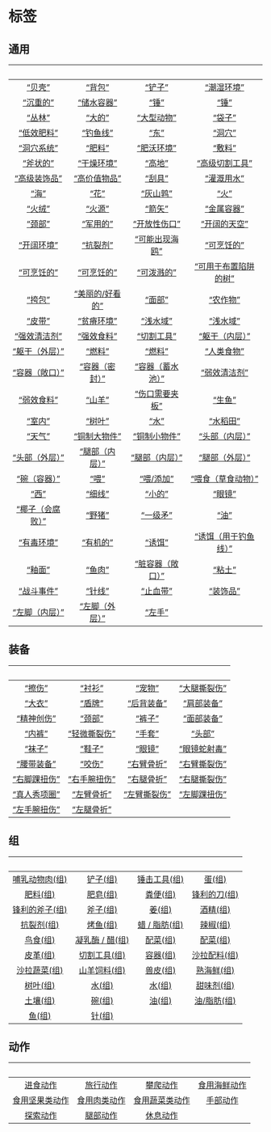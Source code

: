# 标签  
## 通用  
<br>  |  <br>  |  <br>  |  <br>  
 :----:    |   :----:    |   :----:    |   :----:    
[“贝壳”](tag_Seashell.md)  |  [“背包”](tag_Backpack.md)  |  [“铲子”](tag_Shovel.md)  |  [“潮湿环境”](tag_EnvHumid.md)  
[“沉重的”](tag_Heavy.md)  |  [“储水容器”](tag_WaterContainer.md)  |  [“锤”](tag_Hammer.md)  |  [“锤”](tag_Axe.md)  
[“丛林”](tag_Jungle.md)  |  [“大的”](tag_Large.md)  |  [“大型动物”](tag_LargeAnimal.md)  |  [“袋子”](tag_Bag.md)  
[“低效肥料”](tag_FertilizerWeak.md)  |  [“钓鱼线”](tag_FishingLine.md)  |  [“东”](tag_East.md)  |  [“洞穴”](tag_Cave.md)  
[“洞穴系统”](tag_EnvCaveSystem.md)  |  [“肥料”](tag_Fertilizer.md)  |  [“肥沃环境”](tag_EnvFertile.md)  |  [“敷料”](tag_Dressing.md)  
[“斧状的”](tag_AxeAdv.md)  |  [“干燥环境”](tag_EnvDry.md)  |  [“高地”](tag_Highland.md)  |  [“高级切割工具”](tag_CutterAdv.md)  
[“高级装饰品”](tag_DecorationAdv.md)  |  [“高价值物品”](tag_Valuable.md)  |  [“刮具”](tag_Scraper.md)  |  [“灌溉用水”](tag_WaterFresh.md)  
[“海”](tag_Sea.md)  |  [“花”](tag_Flower.md)  |  [“灰山鹑”](tag_Partridge.md)  |  [“火”](tag_Fire.md)  
[“火绒”](tag_Tinder.md)  |  [“火源”](tag_FireSource.md)  |  [“箭矢”](tag_Arrow.md)  |  [“金属容器”](tag_ContainerMetal.md)  
[“颈部”](tag_Neck.md)  |  [“军用的”](tag_Military.md)  |  [“开放性伤口”](tag_OpenWound.md)  |  [“开阔的天空”](tag_OpenSky.md)  
[“开阔环境”](tag_EnvOpen.md)  |  [“抗裂剂”](tag_Temper.md)  |  [“可能出现海鸥”](tag_Coastal.md)  |  [“可烹饪的”](tag_Cookable.md)  
[“可烹饪的”](tag_MealCoconutShell.md)  |  [“可烹饪的”](tag_MealCookingpot.md)  |  [“可泼溅的”](tag_Spillable.md)  |  [“可用于布置陷阱的树”](tag_SnareCompatible.md)  
[“挎包”](tag_Satchel.md)  |  [“美丽的/好看的”](tag_Pretty.md)  |  [“面部”](tag_Mask.md)  |  [“农作物”](tag_Crop.md)  
[“皮带”](tag_Belt.md)  |  [“贫瘠环境”](tag_EnvInfertile.md)  |  [“浅水域”](tag_ShallowWater.md)  |  [“浅水域”](tag_MonitorTerritory.md)  
[“强效清洁剂”](tag_CleanerStrong.md)  |  [“强效食料”](tag_FeedRich.md)  |  [“切割工具”](tag_Cutter.md)  |  [“躯干（内层）”](tag_InnerTorso.md)  
[“躯干（外层）”](tag_OuterTorso.md)  |  [“燃料”](tag_Fuel.md)  |  [“燃料”](tag_Sticks.md)  |  [“人类食物”](tag_HumanFood.md)  
[“容器（敞口）”](tag_ContainerOpen.md)  |  [“容器（密封）”](tag_ContainerSealed.md)  |  [“容器（蓄水池）”](tag_ContainerReservoir.md)  |  [“弱效清洁剂”](tag_CleanerWeak.md)  
[“弱效食料”](tag_FeedWeak.md)  |  [“山羊”](tag_Goat.md)  |  [“伤口需要夹板”](tag_WoundSplint.md)  |  [“生鱼”](tag_RawFish.md)  
[“室内”](tag_EnvIndoors.md)  |  [“树叶”](tag_Leaves.md)  |  [“水”](tag_WaterAny.md)  |  [“水稻田”](tag_Paddy.md)  
[“天气”](tag_Weather.md)  |  [“铜制大物件”](tag_CopperBig.md)  |  [“铜制小物件”](tag_CopperSmall.md)  |  [“头部（内层）”](tag_InnerHead.md)  
[“头部（外层）”](tag_OuterHead.md)  |  [“腿部（内层）”](tag_Clothing.md)  |  [“腿部（内层）”](tag_InnerLegs.md)  |  [“腿部（外层）”](tag_OuterLegs.md)  
[“碗（容器）”](tag_ContainerBowl.md)  |  [“喂”](tag_Meat.md)  |  [“喂/添加”](tag_Feed.md)  |  [“喂食（草食动物）”](tag_FeedHerb.md)  
[“西”](tag_West.md)  |  [“细线”](tag_Cord.md)  |  [“小的”](tag_Tiny.md)  |  [“眼镜”](tag_Glasses.md)  
[“椰子（会腐败）”](tag_CoconutSpoilable.md)  |  [“野猪”](tag_Boar.md)  |  [“一级矛”](tag_Spear.md)  |  [“油”](tag_Oil.md)  
[“有毒环境”](tag_EnvToxic.md)  |  [“有机的”](tag_Organic.md)  |  [“诱饵”](tag_Bait.md)  |  [“诱饵（用于钓鱼线）”](tag_FishingLineBait.md)  
[“釉面”](tag_Glazed.md)  |  [“鱼肉”](tag_Fish.md)  |  [“脏容器（敞口）”](tag_ContainerDirty.md)  |  [“粘土”](tag_Clay.md)  
[“战斗事件”](tag_FightEvent.md)  |  [“针线”](tag_ThreadedNeedle.md)  |  [“止血带”](tag_Tourniquet.md)  |  [“装饰品”](tag_Decoration.md)  
[“左脚（内层）”](tag_InnerFeet.md)  |  [“左脚（外层）”](tag_OuterFeet.md)  |  [“左手”](tag_Hands.md)  |    
## 装备  
<br>  |  <br>  |  <br>  |  <br>  
 :----:    |   :----:    |   :----:    |   :----:    
[“擦伤”](eTag_WAbrasion.md)  |  [“衬衫”](eTag_Shirt.md)  |  [“宠物”](eTag_Pet.md)  |  [“大腿撕裂伤”](eTag_WLegLacerationL.md)  
[“大衣”](eTag_Coat.md)  |  [“盾牌”](eTag_Shield.md)  |  [“后背装备”](eTag_Backpack.md)  |  [“肩部装备”](eTag_Shoulder.md)  
[“精神创伤”](eTag_WSpiritual.md)  |  [“颈部”](eTag_Neck.md)  |  [“裤子”](eTag_Pants.md)  |  [“面部装备”](eTag_Mask.md)  
[“内裤”](eTag_Underwear.md)  |  [“轻微撕裂伤”](eTag_WMinorLaceration.md)  |  [“手套”](eTag_Hands.md)  |  [“头部”](eTag_Head.md)  
[“袜子”](eTag_Socks.md)  |  [“鞋子”](eTag_Shoes.md)  |  [“眼镜”](eTag_Glasses.md)  |  [“眼镜蛇射毒”](eTag_WCobraSpit.md)  
[“腰带装备”](eTag_Belt.md)  |  [“咬伤”](eTag_WBite.md)  |  [“右臂骨折”](eTag_WArmFractureR.md)  |  [“右臂撕裂伤”](eTag_WArmLacerationR.md)  
[“右脚踝扭伤”](eTag_WLegSprainedR.md)  |  [“右手腕扭伤”](eTag_WArmSprainedR.md)  |  [“右腿骨折”](eTag_WLegFractureR.md)  |  [“右腿撕裂伤”](eTag_WLegLacerationR.md)  
[“真人秀项圈”](eTag_CollarTV.md)  |  [“左臂骨折”](eTag_WArmFractureL.md)  |  [“左臂撕裂伤”](eTag_WArmLacerationL.md)  |  [“左脚踝扭伤”](eTag_WLegSprainedL.md)  
[“左手腕扭伤”](eTag_WArmSprainedL.md)  |  [“左腿骨折”](eTag_WLegFractureL.md)  |    |    
## 组  
<br>  |  <br>  |  <br>  |  <br>  
 :----:    |   :----:    |   :----:    |   :----:    
[哺乳动物肉(组)](GpTag_MammalMeat.md)  |  [铲子(组)](GpTag_Shovel.md)  |  [锤击工具(组)](GpTag_Hammer.md)  |  [蛋(组)](GpTag_Egg.md)  
[肥料(组)](GpTag_Fertilizer.md)  |  [肥皂(组)](GpTag_Soap.md)  |  [粪便(组)](GpTag_Poop.md)  |  [锋利的刀(组)](GpTag_CutterAdv.md)  
[锋利的斧子(组)](GpTag_AxeAdv.md)  |  [斧子(组)](GpTag_Axe.md)  |  [姜(组)](GpTag_Ginger.md)  |  [酒精(组)](GpTag_Alcohol.md)  
[抗裂剂(组)](GpTag_Temper.md)  |  [烤鱼(组)](GpTag_FishCooked.md)  |  [蜡 / 脂肪(组)](GpTag_WaxFat.md)  |  [辣椒(组)](GpTag_Chilli.md)  
[鸟食(组)](GpTag_FeedBird.md)  |  [凝乳酶 / 醋(组)](GpTag_RennetLike.md)  |  [配菜(组)](GpTag_Filler.md)  |  [配菜(组)](GpTag_SideFood.md)  
[皮革(组)](GpTag_Leather.md)  |  [切割工具(组)](GpTag_Cutter.md)  |  [容器(组)](GpTag_Containers.md)  |  [沙拉配料(组)](GpTag_SaladToppings.md)  
[沙拉蔬菜(组)](GpTag_SaladGreens.md)  |  [山羊饲料(组)](GpTag_FeedGoat.md)  |  [兽皮(组)](GpTag_Hide.md)  |  [熟海鲜(组)](GpTag_Seafood.md)  
[树叶(组)](GpTag_Leaves.md)  |  [水(组)](GpTag_Water.md)  |  [水(组)](GpTag_WaterAny.md)  |  [甜味剂(组)](GpTag_Sweetener.md)  
[土壤(组)](GpTag_Soil.md)  |  [碗(组)](GpTag_Bowl.md)  |  [油(组)](GpTag_Oil.md)  |  [油/脂肪(组)](GpTag_OilFat.md)  
[鱼(组)](GpTag_Fish.md)  |  [针(组)](GpTag_Needle.md)  |    |    
## 动作  
<br>  |  <br>  |  <br>  |  <br>  
 :----:    |   :----:    |   :----:    |   :----:    
[进食动作](EatingAction.md)  |  [旅行动作](TravelAction.md)  |  [攀爬动作](ClimbAction.md)  |  [食用海鲜动作](ShellfishAction.md)  
[食用坚果类动作](NutAction.md)  |  [食用肉类动作](CarnivorousAction.md)  |  [食用蔬菜类动作](VegetarianAction.md)  |  [手部动作](HandAction.md)  
[探索动作](SlipperyAction.md)  |  [腿部动作](LegAction.md)  |  [休息动作](SleepAction.md)  |    
